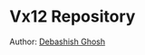 Vx12 Repository
========================

Author: [Debashish Ghosh][1]

[1]: mailto:debashish.ghosh@mail.mcgill.ca
